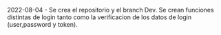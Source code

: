 2022-08-04 - Se crea el repositorio y el branch Dev. Se crean funciones distintas de login tanto como la verificacion de los datos de login (user,password y token).
